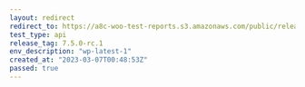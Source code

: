 ```yaml
---
layout: redirect
redirect_to: https://a8c-woo-test-reports.s3.amazonaws.com/public/release/7.5.0-rc.1/wp-latest-1/api/index.html
test_type: api
release_tag: 7.5.0-rc.1
env_description: "wp-latest-1"
created_at: "2023-03-07T00:48:53Z"
passed: true
---
```


